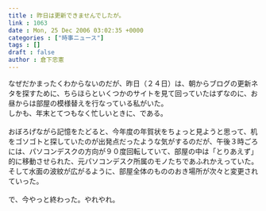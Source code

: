 ```yaml
---
title : 昨日は更新できませんでしたが。
link : 1063
date : Mon, 25 Dec 2006 03:02:35 +0000
categories : ["時事ニュース"]
tags : []
draft : false
author : 倉下忠憲
---
```


なぜだかまったくわからないのだが、昨日（２４日）は、朝からブログの更新ネタを探すために、ちらほらといくつかのサイトを見て回っていたはずなのに、お昼からは部屋の模様替えを行なっている私がいた。<BR>しかも、年末とてつもなく忙しいときに、である。<BR><BR>おぼろげながら記憶をたどると、今年度の年賀状をちょっと見ようと思って、机をゴソゴトと探していたのが出発点だったような気がするのだが、午後３時ごろには、パソコンデスクの方向が９０度回転していて、部屋の中は「とりあえず」的に移動させられた、元パソコンデスク所属のモノたちであふれかえっていた。そして水面の波紋が広がるように、部屋全体のもののおき場所が次々と変更されていった。<BR><BR>で、今やっと終わった。やれやれ。<br><br>
